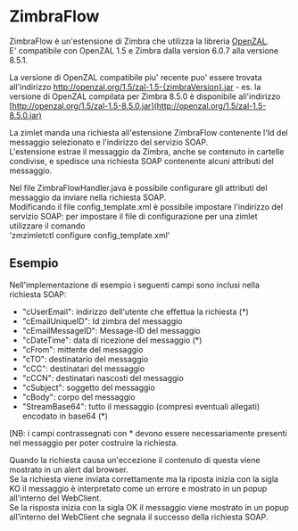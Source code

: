 ZimbraFlow
========
ZimbraFlow è un'estensione di Zimbra che utilizza la libreria [OpenZAL](http://openzal.org).  
E' compatibile con OpenZAL 1.5 e Zimbra dalla version 6.0.7 alla versione 8.5.1.

La versione di OpenZAL compatibile piu' recente puo' essere trovata all'indirizzo http://openzal.org/1.5/zal-1.5-{zimbraVersion}.jar - es. la versione di OpenZAL compilata per Zimbra 8.5.0 è disponibile all'indirizzo [http://openzal.org/1.5/zal-1.5-8.5.0.jar](http://openzal.org/1.5/zal-1.5-8.5.0.jar)

La zimlet manda una richiesta all'estensione ZimbraFlow contenente l'Id del messaggio selezionato e l'indirizzo del servizio SOAP.  
L'estensione estrae il messaggio da Zimbra, anche se contenuto in cartelle condivise, e spedisce una richiesta SOAP contenente alcuni attributi del messaggio.

Nel file ZimbraFlowHandler.java è possibile configurare gli attributi del messaggio da inviare nella richiesta SOAP.  
Modificando il file config_template.xml è possibile impostare l'indirizzo del servizio SOAP: per impostare il file di configurazione per una zimlet utilizzare il comando  
'zmzimletctl configure config_template.xml'

Esempio
-------
Nell'implementazione di esempio i seguenti campi sono inclusi nella richiesta SOAP:

* "cUserEmail": indirizzo dell'utente che effettua la richiesta (\*)
* "cEmailUniqueID": Id zimbra del messaggio
* "cEmailMessageID": Message-ID del messaggio
* "cDateTime": data di ricezione del messaggio (\*)
* "cFrom": mittente del messaggio
* "cTO": destinatario del messaggio 
* "cCC": destinatari del messaggio
* "cCCN": destinatari nascosti del messaggio
* "cSubject": soggetto del messaggio
* "cBody": corpo del messaggio
* "StreamBase64": tutto il messaggio (compresi eventuali allegati) encodato in base64 (\*)


\[NB: i campi contrassegnati con \* devono essere necessariamente presenti nel messaggio per poter costruire la richiesta.


Quando la richiesta causa un'eccezione il contenuto di questa viene mostrato in un alert dal browser.  
Se la richiesta viene inviata correttamente ma la riposta inizia con la sigla KO il messaggio è interpretato come un errore e mostrato in un popup all'interno del WebClient.  
Se la risposta inizia con la sigla OK il messaggio viene mostrato in un popup all'interno del WebClient che segnala il successo della richiesta SOAP.
